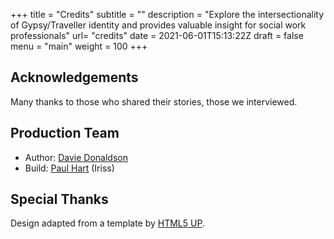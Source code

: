 +++
title = "Credits"
subtitle = ""
description = "Explore the intersectionality of Gypsy/Traveller identity and provides valuable insight for social work professionals"
url= "credits"
date = 2021-06-01T15:13:22Z
draft = false
menu = "main"
weight = 100
+++

## Acknowledgements

Many thanks to those who shared their stories, those we interviewed.

## Production Team

* Author: [Davie Donaldson](mailto:davie@conyach.scot)
* Build: [Paul Hart](https://www.iriss.org.uk/about/team/staff/paul-hart) (Iriss)

## Special Thanks

Design adapted from a template by [HTML5 UP](https://html5up.net/).
